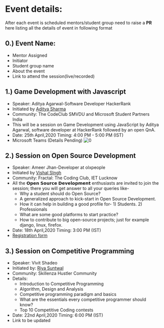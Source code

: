 # Event details:
After each event is scheduled mentors/student group need to raise a **PR** here listing all the details of event in following format

## 0.) Event Name:
- Mentor Assigned
- Initiator
- Student group name
- About the event
- Link to attend the session(live/recorded)

## 1.) Game Development with Javascript
- Speaker: Aditya Agarwal-Software Developer HackerRank
- Initiated by [Aditya Sharma](https://github.com/sharmaaditya570191) 
- Community: The CodeClub SMVDU and Microsoft Student Partners India
- This will be a session on Game Development using JavaScript by Aditya Agarwal, software developer at HackerRank followed by an open QnA. 
- Date: 25th April,2020 Timing: 4:00 PM - 5:00 PM (IST)
- Microsoft Teams (Details Pending)
![0](https://user-images.githubusercontent.com/33570551/79624769-97ed7380-8141-11ea-814d-89e8c697c5e9.jpg)

## 2.) Session on Open Source Development
- Speaker: Ameer Jhan-Developer at olxpeople
- Initiated by [Vishal SIngh](https://github.com/singhv1shal)
- Community: Fractal: The Coding Club, IET Lucknow 
- All the 𝗢𝗽𝗲𝗻 𝗦𝗼𝘂𝗿𝗰𝗲 𝗗𝗲𝘃𝗲𝗹𝗼𝗽𝗺𝗲𝗻𝘁 enthusiasts are invited to join the session; there you will get answer to all your queries like-
    * Why a student should do Open Source?
    * A generalized approach to kick-start in Open Source Development.
    * How it can help in building a good profile for- 1) Students.  2) Professionals
    * What are some good platforms to start practice?
    * How to contribute to big open-source  projects; just for example django, linux, firefox.
- Date: 18th April,2020 Timing: 3:00 PM (IST)
- [Registration form](https://forms.gle/6AydBeGHEKn9C3JL7)

## 3.) Session on Competitive Programming
- Speaker: Vivit Shadeo
- Initiated by: [Riya Suntwal](https://github.com/carrisunrio)
- Community: Skillenza Hustler Community
- Details:  
    * Introduction to Competitive Programming
    * Algorithm, Design and Analysis
    * Competitive programming paradigm and basics
    * What are the essentials every competitive programmer should know?
    * Top 10 Competitive Coding contests
- Date: 22nd April,2020 Timing: 6:00 PM (IST)
- Link to be updated
